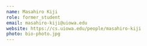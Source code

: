 ```yaml
---
name: Masahiro Kiji
role: former_student
email: masahiro-kiji@uiowa.edu
website: https://cs.uiowa.edu/people/masahiro-kiji
photo: bio-photo.jpg
---
```


<!--I like teaching Computer Science!-->
